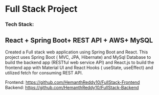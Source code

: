 # Full Stack Project

###  Tech Stack: <br/>
React + Spring Boot+ REST API + AWS+ MySQL
---------------------------------------------------------------------------------------------


Created a Full stack web application using Spring Boot and React. This project uses Spring Boot ( MVC, JPA, Hibernate) and MySql Database to build the backend app (RESTful web service API) and React.js to build the frontend app with Material UI and React Hooks ( useState, useEffect) and utilized fetch  for consuming REST API.
  
  Frontend: https://github.com/HemanthReddy10/FullStack-Frontend <br/>
  Backend: https://github.com/HemanthReddy10/FullStack-Backend
  
  
